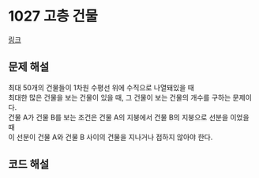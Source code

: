 # 1027 고층 건물

[링크](https://www.acmicpc.net/problem/1027)

## 문제 해설
최대 50개의 건물들이 1차원 수평선 위에 수직으로 나열돼있을 때  
최대한 많은 건물을 보는 건물이 있을 때, 그 건물이 보는 건물의 개수를 구하는 문제이다.  
건물 A가 건물 B를 보는 조건은 건물 A의 지붕에서 건물 B의 지붕으로 선분을 이었을 때  
이 선분이 건물 A와 건물 B 사이의 건물을 지나거나 접하지 않아야 한다.  

## 코드 해설
